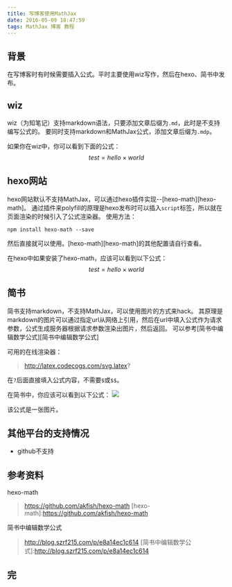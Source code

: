 ```yaml
---
title: 写博客使用MathJax
date: 2016-05-09 18:47:59
tags: MathJax 博客 教程
---
```

## 背景
在写博客时有时候需要插入公式。平时主要使用wiz写作，然后在hexo、简书中发布。

## wiz
wiz（为知笔记）支持markdown语法，只要添加文章后缀为`.md`，此时是不支持编写公式的。
要同时支持markdown和MathJax公式，添加文章后缀为`.mdp`。

如果你在wiz中，你可以看到下面的公式：
$$test={hello}\times{world}$$

## hexo网站
hexo网站默认不支持MathJax，可以通过hexo插件实现--[hexo-math][hexo-math]。
通过插件来polyfill的原理是hexo发布时可以插入`script`标签，所以就在页面渲染的时候引入了公式渲染器。
使用方法：
```
npm install hexo-math --save
```
然后直接就可以使用。[hexo-math][hexo-math]的其他配置请自行查看。

在hexo中如果安装了hexo-math，应该可以看到以下公式：
$$test={hello}\times{world}$$

## 简书
简书支持markdown，不支持MathJax，可以使用图片的方式来hack。
其原理是markdown的图片可以通过指定url从网络上引用，然后在url中填入公式作为请求参数，公式生成服务器根据请求参数渲染出图片，然后返回。
可以参考[简书中编辑数学公式][简书中编辑数学公式]

可用的在线渲染器：
>http://latex.codecogs.com/svg.latex?

在`?`后面直接填入公式内容，不需要`$`或`$$`。

在简书中，你应该可以看到以下公式：
![](http://latex.codecogs.com/svg.latex?test={hello}\times{world})

该公式是一张图片。

## 其他平台的支持情况
* github不支持

## 参考资料
hexo-math
>https://github.com/akfish/hexo-math
[hexo-math]:https://github.com/akfish/hexo-math

简书中编辑数学公式
>http://blog.szrf215.com/p/e8a14ec1c614
[简书中编辑数学公式]:http://blog.szrf215.com/p/e8a14ec1c614

## 完

